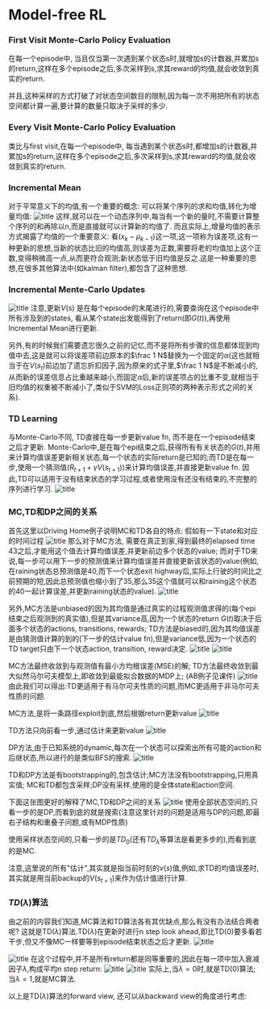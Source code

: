 # Model-free RL

### First Visit Monte-Carlo Policy Evaluation

在每一个episode中, 当且仅当第一次遇到某个状态s时,就增加s的计数器,并累加s的return,这样在多个episode之后,多次采样到s,求其reward的均值,就会收敛到真实的return.

并且,这种采样的方式打破了对状态空间数目的限制,因为每一次不用把所有的状态空间都计算一遍,要计算的数量只取决于采样的多少.

### Every Visit Monte-Carlo Policy Evaluation

类比与first visit,在每一个episode中, 每当遇到某个状态s时,都增加s的计数器,并累加s的return,这样在多个episode之后,多次采样到s,求其reward的均值,就会收敛到真实的return.

### Incremental Mean
对于平常意义下的均值,有一个重要的概念: 可以将某个序列的求和均值,转化为增量均值:
![title](https://raw.githubusercontent.com/HViktorTsoi/gitnote-image/master/gitnote/2019/05/29/1559114588955-1559114588956.png)
这样,就可以在一个动态序列中,每当有一个新的量时,不需要计算整个序列的和再除以n,而是直接就可以计算新的均值了.
而且实际上,增量均值的表示方式揭露了均值的一个重要意义: 看$(x_k-\mu_{k-1})$这一项,这一项称为误差项,这有一种更新的思想,当新的状态比旧的均值高,则误差为正数,需要将老的均值加上这个正数,变得稍微高一点,从而更符合观测;新状态低于旧均值是反之.这是一种重要的思想,在很多其他算法中(如kalman filter),都包含了这种思想.

### Incremental Mente-Carlo Updates

![title](https://raw.githubusercontent.com/HViktorTsoi/gitnote-image/master/gitnote/2019/05/29/1559116484810-1559116484811.png)
注意,更新$V(s)$ 是在每个episode的末尾进行的,需要查询在这个episode中所有涉及到的states, 看从某个state出发能得到了return(即$G(t)$),再使用Incremental Mean进行更新.

另外,有的时候我们需要遗忘很久之前的记忆,而不是将所有步骤的信息都体现到均值中去,这是就可以将误差项前边原本的$\frac 1 N$替换为一个固定的$\alpha$(这也就相当于在$V(s_t)$前边加了遗忘折扣因子,因为原来的式子里,$\frac 1 N$是不断减小的,从而新的误差信息占比重越来越小,而固定$\alpha$后,新的误差项占的比重不变,就相当于旧均值的权重被不断减小了,类似于SVM的Loss正则项的两种表示形式之间的关系).

### TD Learning
与Monte-Carlo不同, TD直接在每一步更新value fn, 而不是在一个episode结束之后才更新. Monte-Carlo中,是在每个epi结束之后,获得所有有关状态的$G(t)$,并用来计算均值误差更新相关状态,每一个状态的实际return是已知的;而TD是在每一步,使用一个猜测值($R_{t+1}+\gamma V(s_{t+1})$)来计算均值误差,并直接更新value fn.
因此,TD可以适用于没有结束状态的学习过程,或者使用没有还没有结束的,不完整的序列进行学习.
![title](https://raw.githubusercontent.com/HViktorTsoi/gitnote-image/master/gitnote/2019/05/29/1559122915954-1559122915955.png)

### MC,TD和DP之间的关系
首先这里以Driving Home例子说明MC和TD各自的特点:
假如有一下state和对应的时间过程
![title](https://raw.githubusercontent.com/HViktorTsoi/gitnote-image/master/gitnote/2019/05/29/1559123066061-1559123066062.png)
那么对于MC方法, 需要在真正到家,得到最终的elapsed time 43之后,才能用这个值去计算均值误差,并更新前边多个状态的value;
而对于TD来说,每一步可以用下一步的预测值来计算均值误差并直接更新该状态的value(例如,在raining状态总预测值是40,而下一个状态exit highway后,实际上行驶的时间比之前预期的短,因此总预测值也缩小到了35,那么35这个值就可以和raining这个状态的40一起计算误差,并更新raining状态的value).
![title](https://raw.githubusercontent.com/HViktorTsoi/gitnote-image/master/gitnote/2019/05/29/1559123079430-1559123079430.png)

另外,MC方法是unbiased的因为其均值是通过真实的过程观测值求得的(每个epi结束之后观测到的真实值),但是其variance高,因为一个状态的return $G(t)$取决于后面多个状态的actions, transitions, rewards;
TD方法是biased的,因为其均值误差是由猜测值计算的到的(下一步的估计value fn),但是variance低,因为一个状态的TD target只由下一个状态action, transition, reward决定.
![title](https://raw.githubusercontent.com/HViktorTsoi/gitnote-image/master/gitnote/2019/05/29/1559124475248-1559124475250.png)
![title](https://raw.githubusercontent.com/HViktorTsoi/gitnote-image/master/gitnote/2019/05/29/1559124485136-1559124485137.png)

MC方法最终收敛到与观测值有最小方均根误差(MSE)的解;
TD方法最终收敛到最大似然马尔可夫模型上,即收敛到最能拟合数据的MDP上;
(AB例子见课件)
![title](https://raw.githubusercontent.com/HViktorTsoi/gitnote-image/master/gitnote/2019/05/30/1559198265839-1559198265840.png)
由此我们可以得出:TD更适用于有马尔可夫性质的问题,而MC更适用于非马尔可夫性质的问题.

MC方法,是将一条路径exploit到底,然后根据return更新value
![title](https://raw.githubusercontent.com/HViktorTsoi/gitnote-image/master/gitnote/2019/05/30/1559198912841-1559198912842.png)

TD方法只向前看一步,通过估计来更新value
![title](https://raw.githubusercontent.com/HViktorTsoi/gitnote-image/master/gitnote/2019/05/30/1559198967117-1559198967129.png)

DP方法,由于已知系统的dynamic,每次在一个状态可以探索出所有可能的action和后继状态,所以进行的是类似BFS的搜索.
![title](https://raw.githubusercontent.com/HViktorTsoi/gitnote-image/master/gitnote/2019/05/30/1559199066281-1559199066282.png)

TD和DP方法是有bootstrapping的,包含估计;MC方法没有bootstrapping,只用真实值;
MC和TD都包含采样;DP没有采样,使用的是全体state和action空间.

下面这张图更好的解释了MC,TD和DP之间的关系
![title](https://raw.githubusercontent.com/HViktorTsoi/gitnote-image/master/gitnote/2019/05/30/1559200593700-1559200593701.png)
使用全部状态空间的,只看一步的是DP,而看到底的就是搜索(注意这里针对的问题是适用与DP的问题,即最右子结构和重叠子问题,或有MDP性质)

使用采样状态空间的,只看一步的是$TD_0$(还有$TD_\lambda$等算法是看更多步的),而看到底的是MC.

注意,这里说的所有"估计",其实就是指当前时刻的$v(s)$值,例如,求TD的均值误差时,其实就是用当前backup的$V(s_{t+1})$来作为估计值进行计算.

### $TD(\lambda)$算法

由之前的内容我们知道,MC算法和TD算法各有其优缺点,那么有没有办法结合两者呢?
这就是TD($\lambda$)算法.TD($\lambda$)在更新时进行n step look ahead,即比TD(0)要多看若干步,但又不像MC一样要等到episode结束状态之后才更新.
![title](https://raw.githubusercontent.com/HViktorTsoi/gitnote-image/master/gitnote/2019/05/31/1559238090827-1559238090828.png)

![title](https://raw.githubusercontent.com/HViktorTsoi/gitnote-image/master/gitnote/2019/05/31/1559238099646-1559238099647.png)
在这个过程中,并不是所有return都是同等重要的,因此在每一项中加入衰减因子$\lambda$,构成平均n step return:
![title](https://raw.githubusercontent.com/HViktorTsoi/gitnote-image/master/gitnote/2019/05/31/1559238233127-1559238233128.png)
![title](https://raw.githubusercontent.com/HViktorTsoi/gitnote-image/master/gitnote/2019/05/31/1559238243215-1559238243216.png)
实际上,当$\lambda=0$时,就是TD(0)算法;当$\lambda=1$,就是MC算法.

以上是TD($\lambda$)算法的forward view, 还可以从backward view的角度进行考虑:
